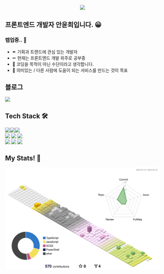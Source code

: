 <p align=center>
<img src="https://capsule-render.vercel.app/api?type=cylinder&color=E5CCFF&height=160&section=header&text=⭐YUNHEEVERSE⭐&fontSize=90&&animation=fadeIn&fontColor=FFFFFF"></image>
</p>
<div align-center>
  
  ## 프론트엔드 개발자 **안윤희**입니다. 😀
  ### 렙업중.. 🌳

- ✒ 기획과 트랜드에 관심 있는 개발자
- ✏ 현재는 프론트엔드 개발 위주로 공부중
- 🔑 코딩을 목적이 아닌 수단이라고 생각합니다.
- 🎨 의미있는 / 다른 사람에 도움이 되는 서비스를 만드는 것이 목표

## 블로그
<a href="https://yunheeverse.tistory.com/"><img src="https://img.shields.io/badge/-blog-black"/></a>

## Tech Stack 🛠
  <img src="https://img.shields.io/badge/HTML5-E34F26?style=flat&logo=html5&logoColor=white"><img src="https://img.shields.io/badge/JavaScript-F7DF1E?style=flat-square&logo=JavaScript&logoColor=black"/><img src="https://img.shields.io/badge/React-61DAFB?style=flat-square&logo=React&logoColor=black"/>
  </br>
  <img src="https://img.shields.io/badge/CSS3-1572B6?style=flat-square&logo=CSS3&logoColor=white"/>
  <img src="https://img.shields.io/badge/Sass-CC6699?style=flat-square&logo=Sass&logoColor=white"/>
  <img src="https://img.shields.io/badge/styled--components-DB7093?style=flat-square&logo=styled-components&logoColor=white"/>
  </br>
  <img src="https://img.shields.io/badge/Node.js-339933?style=flat-square&logo=Node.js&logoColor=white"/>
  <img src="https://img.shields.io/badge/Git-F05032?style=flat-square&logo=Git&logoColor=white"/>
  <img src="https://img.shields.io/badge/GitHub-181717?style=flat-square&logo=GitHub&logoColor=white"/>
  
</div>


## My Stats! 🍭
![](./profile-3d-contrib/profile-south-season.svg)
